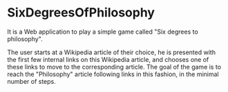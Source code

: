 SixDegreesOfPhilosophy
======================

It is a Web application to play a simple game called "Six degrees to philosophy".

The user starts at a Wikipedia article of their choice, he is presented with the first 
few internal links on this Wikipedia article, and chooses one of these links to move
to the corresponding article. The goal of the game is to reach the "Philosophy" article
following links in this fashion, in the minimal number of steps.
